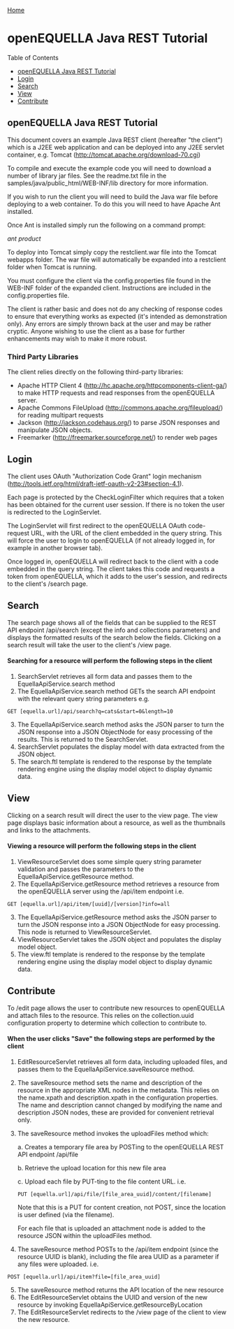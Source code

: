 [Home](https://equella.github.io/)

# openEQUELLA Java REST Tutorial

Table of Contents

- [openEQUELLA Java REST Tutorial](#openequella-java-rest-tutorial)
- [Login](#login)
- [Search](#search)
- [View](#view)
- [Contribute](#contribute)

## openEQUELLA Java REST Tutorial

This document covers an example Java REST client (hereafter "the client") which is a J2EE web application and can be deployed into any J2EE servlet container, e.g. Tomcat (<http://tomcat.apache.org/download-70.cgi>)

To compile and execute the example code you will need to download a number of library jar files. See the readme.txt file in the samples/java/public_html/WEB-INF/lib directory for more information.

If you wish to run the client you will need to build the Java war file before deploying to a web container. To do this you will need to have Apache Ant installed.

Once Ant is installed simply run the following on a command prompt:

_ant product_

To deploy into Tomcat simply copy the restclient.war file into the Tomcat webapps folder. The war file will automatically be expanded into a restclient folder when Tomcat is running.

You must configure the client via the config.properties file found in the WEB-INF folder of the expanded client. Instructions are included in the config.properties file.

The client is rather basic and does not do any checking of response codes to ensure that everything works as expected (it's intended as demonstration only). Any errors are simply thrown back at the user and may be rather cryptic. Anyone wishing to use the client as a base for further enhancements may wish to make it more robust.

### Third Party Libraries

The client relies directly on the following third-party libraries:

- Apache HTTP Client 4 (<http://hc.apache.org/httpcomponents-client-ga/>) to make HTTP requests and read responses from the openEQUELLA server.
- Apache Commons FileUpload (<http://commons.apache.org/fileupload/>) for reading multipart requests
- Jackson (<http://jackson.codehaus.org/>) to parse JSON responses and manipulate JSON objects.
- Freemarker (<http://freemarker.sourceforge.net/>) to render web pages

## Login

The client uses OAuth "Authorization Code Grant" login mechanism (<http://tools.ietf.org/html/draft-ietf-oauth-v2-23#section-4.1>).

Each page is protected by the CheckLoginFilter which requires that a token has been obtained for the current user session. If there is no token the user is redirected to the LoginServlet.

The LoginServlet will first redirect to the openEQUELLA OAuth code-request URL, with the URL of the client embedded in the query string. This will force the user to login to openEQUELLA (if not already logged in, for example in another browser tab).

Once logged in, openEQUELLA will redirect back to the client with a code embedded in the query string. The client takes this code and requests a token from openEQUELLA, which it adds to the user's session, and redirects to the client's /search page.

## Search

The search page shows all of the fields that can be supplied to the REST API endpoint /api/search (except the info and collections parameters) and displays the formatted results of the search below the fields. Clicking on a search result will take the user to the client's /view page.

#### Searching for a resource will perform the following steps in the client

1.  SearchServlet retrieves all form data and passes them to the EquellaApiService.search method
2.  The EquellaApiService.search method GETs the search API endpoint with the relevant query string parameters e.g.

```
GET [equella.url]/api/search?q=cats&start=0&length=10
```

3.  The EquellaApiService.search method asks the JSON parser to turn the JSON response into a JSON ObjectNode for easy processing of the results. This is returned to the SearchServlet.
4.  SearchServlet populates the display model with data extracted from the JSON object.
5.  The search.ftl template is rendered to the response by the template rendering engine using the display model object to display dynamic data.

## View

Clicking on a search result will direct the user to the view page. The view page displays basic information about a resource, as well as the thumbnails and links to the attachments.

#### Viewing a resource will perform the following steps in the client

1.  ViewResourceServlet does some simple query string parameter validation and passes the parameters to the EquellaApiService.getResource method.
2.  The EquellaApiService.getResource method retrieves a resource from the openEQUELLA server using the /api/item endpoint i.e.

```
GET [equella.url]/api/item/[uuid]/[version]?info=all
```

3.  The EquellaApiService.getResource method asks the JSON parser to turn the JSON response into a JSON ObjectNode for easy processing. This node is returned to ViewResourceServlet.
4.  ViewResourceServlet takes the JSON object and populates the display model object.
5.  The view.ftl template is rendered to the response by the template rendering engine using the display model object to display dynamic data.

## Contribute

To /edit page allows the user to contribute new resources to openEQUELLA and attach files to the resource. This relies on the collection.uuid configuration property to determine which collection to contribute to.

#### When the user clicks "Save" the following steps are performed by the client

1.  EditResourceServlet retrieves all form data, including uploaded files, and passes them to the EquellaApiService.saveResource method.
2.  The saveResource method sets the name and description of the resource in the appropriate XML nodes in the metadata. This relies on the name.xpath and description.xpath in the configuration properties. The name and description cannot changed by modifying the name and description JSON nodes, these are provided for convenient retrieval only.
3.  The saveResource method invokes the uploadFiles method which:

    a. Creates a temporary file area by POSTing to the openEQUELLA REST API endpoint /api/file

    b. Retrieve the upload location for this new file area

    c. Upload each file by PUT-ting to the file content URL. i.e.

    ```
    PUT [equella.url]/api/file/[file_area_uuid]/content/[filename]
    ```

    Note that this is a PUT for content creation, not POST, since the location is user defined (via the filename).

    For each file that is uploaded an attachment node is added to the resource JSON within the uploadFiles method.

4.  The saveResource method POSTs to the /api/item endpoint (since the resource UUID is blank), including the file area UUID as a parameter if any files were uploaded. i.e.

```
POST [equella.url]/api/item?file=[file_area_uuid]
```

5.  The saveResource method returns the API location of the new resource
6.  The EditResourceServlet obtains the UUID and version of the new resource by invoking EquellaApiService.getResourceByLocation
7.  The EditResourceServlet redirects to the /view page of the client to view the new resource.
